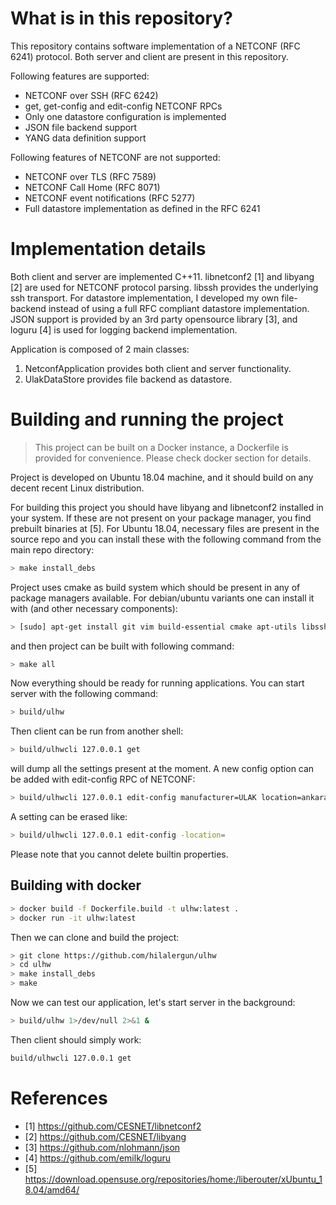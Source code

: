 # What is in this repository?

This repository contains software implementation of a NETCONF (RFC 6241) protocol. Both server and client are present in this repository.

Following features are supported:

* NETCONF over SSH (RFC 6242)
* get, get-config and edit-config NETCONF RPCs
* Only one datastore configuration is implemented
* JSON file backend support
* YANG data definition support

Following features of NETCONF are not supported:

* NETCONF over TLS (RFC 7589)
* NETCONF Call Home (RFC 8071)
* NETCONF event notifications (RFC 5277)
* Full datastore implementation as defined in the RFC 6241

# Implementation details

Both client and server are implemented C++11. libnetconf2 [1] and libyang [2] are used for NETCONF protocol parsing. libssh provides the underlying ssh transport. For datastore implementation, I developed my own file-backend instead of using a full RFC compliant datastore implementation. JSON support is provided by an 3rd party opensource library [3], and loguru [4] is used for logging backend implementation.

Application is composed of 2 main classes:

1. NetconfApplication provides both client and server functionality.
2. UlakDataStore provides file backend as datastore.

# Building and running the project

> This project can be built on a Docker instance, a Dockerfile is provided for convenience. Please check docker section for details.

Project is developed on Ubuntu 18.04 machine, and it should build on any decent recent Linux distribution.

For building this project you should have libyang and libnetconf2 installed in your system. If these are not present on your package manager, you find prebuilt binaries at [5]. For Ubuntu 18.04, necessary files are present in the source repo and you can install these with the following command from the main repo directory:

```bash
> make install_debs
```

Project uses cmake as build system which should be present in any of package managers available. For debian/ubuntu variants one can install it with (and other necessary components):

```bash
> [sudo] apt-get install git vim build-essential cmake apt-utils libssh-4 libpcre3-dev libpcre16-3 libpcre32-3 libpcrecpp0v5 libssh-dev libyuma-base
```

and then project can be built with following command:

``` bash
> make all
```

Now everything should be ready for running applications. You can start server with the following command:

```bash
> build/ulhw
```

Then client can be run from another shell:

```bash
> build/ulhwcli 127.0.0.1 get
```

will dump all the settings present at the moment. A new config option can be added with edit-config RPC of NETCONF:

```bash
> build/ulhwcli 127.0.0.1 edit-config manufacturer=ULAK location=ankara
```

A setting can be erased like:

```bash
> build/ulhwcli 127.0.0.1 edit-config -location=
```

Please note that you cannot delete builtin properties.

## Building with docker

```bash
> docker build -f Dockerfile.build -t ulhw:latest .
> docker run -it ulhw:latest
```

Then we can clone and build the project:

```bash
> git clone https://github.com/hilalergun/ulhw
> cd ulhw
> make install_debs
> make
```

Now we can test our application, let's start server in the background:

```bash
> build/ulhw 1>/dev/null 2>&1 &
```

Then client should simply work:

```bash
build/ulhwcli 127.0.0.1 get
```


# References

* [1] https://github.com/CESNET/libnetconf2
* [2] https://github.com/CESNET/libyang
* [3] https://github.com/nlohmann/json
* [4] https://github.com/emilk/loguru
* [5] https://download.opensuse.org/repositories/home:/liberouter/xUbuntu_18.04/amd64/
